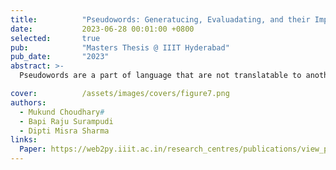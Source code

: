 ```yaml
---
title:          "Pseudowords: Generatucing, Evaluadating, and their Impactfluence"
date:           2023-06-28 00:01:00 +0800
selected:       true
pub:            "Masters Thesis @ IIIT Hyderabad"
pub_date:       "2023"
abstract: >-
  Pseudowords are a part of language that are not translatable to another, as they have no meaning attached to them while also having the constraint of sounding like a phonologically valid sequence under the desired language’s native phonotactics. This thesis thus explores automated language-agnostic pseudoword generation, evaluation of them, and use of them outside psycholinguistics research and clinical use. As the thesis progresses, we highlight current research, draw inspiration from close topics of study, build a pipeline to generate pseudowords and generate Hindi and English pseudoword candidates for further experiemntation. We make this reusable pipeline available on a public repository, as one of the deliverables of this work. Then we show how the current evaluation work in this field is very scarce and sew an evaluation framework with reproducible details on how to design and analyse a human-inthe-loop experiment for something as tricky as pseudoword judgement, conducted for a layman native speaker. After showing various ways to prod a pseudoword set for quality, we compare notes against past sets in English and present observations summarising how comparable they are. However as there is no Hindi pseudoword dataset yet, we add in psycholinguistic features on top of results of evaluation metrics per Hindi pseudoword and release “Soodkosh” another fully public and usable for research resource. Finally, we conduct two separate studies involving pseudowords to show the application, impact, and importance of them across fields. The first study uses pseudowords to establish gradient between high-frequency words, low-frequency words, and non-sensical sequences of alphanumerics used as passwords. The aim of this study is to find correlation and its strength between the perceived security and memorability of a password/phrase. The other part of this chapter is an exploration into language models’ performance on Aphasia classification and if replacing pseudowords can help them. This is as pseudowords like neologisms, mis-pronunciations, and other novel forms generated by Aphasic speakers are largely out-of-vocabulary to a standard languge model that functions off of a pile of mostly well-formed and coherent data. As these are not directly helpful to the field of Aphasia, this work replaces one possible hurdle to see if it is a feasible solution. However the results show that pseudowords are passively used as features and cannot be replaced directly.

cover:          /assets/images/covers/figure7.png
authors:
  - Mukund Choudhary#
  - Bapi Raju Surampudi
  - Dipti Misra Sharma
links:
  Paper: https://web2py.iiit.ac.in/research_centres/publications/view_publication/mastersthesis/1275
---
```

